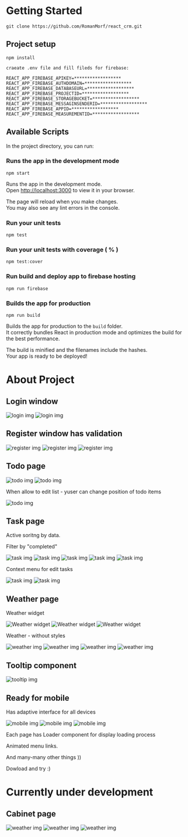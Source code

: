 # Getting Started
```
git clone https://github.com/RomanMorf/react_crm.git
```

## Project setup
```
npm install
```

```
craeate .env file and fill fileds for firebase:

REACT_APP_FIREBASE_APIKEY=******************
REACT_APP_FIREBASE_AUTHDOMAIN=******************
REACT_APP_FIREBASE_DATABASEURL=******************
REACT_APP_FIREBASE_PROJECTID=******************
REACT_APP_FIREBASE_STORAGEBUCKET=******************
REACT_APP_FIREBASE_MESSAGINSENDERID=******************
REACT_APP_FIREBASE_APPID=******************
REACT_APP_FIREBASE_MEASUREMENTID=******************
```

## Available Scripts

In the project directory, you can run:

### Runs the app in the development mode
```
npm start
```

Runs the app in the development mode.\
Open [http://localhost:3000](http://localhost:3000) to view it in your browser.

The page will reload when you make changes.\
You may also see any lint errors in the console.


### Run your unit tests
```
npm test
```

### Run your unit tests with coverage ( % )
```
npm test:cover
```

### Run build and deploy app to firebase hosting
```
npm run firebase
```

### Builds the app for production
```
npm run build
```

Builds the app for production to the `build` folder.\
It correctly bundles React in production mode and optimizes the build for the best performance.

The build is minified and the filenames include the hashes.\
Your app is ready to be deployed!

# About Project

## Login window
<img src="https://github.com/RomanMorf/react_crm/blob/context-menu/blob/login-1.png?raw=true" alt="login img">
<img src="https://github.com/RomanMorf/react_crm/blob/context-menu/blob/login-2.png?raw=true" alt="login img">

## Register window has validation
<img src="https://github.com/RomanMorf/react_crm/blob/context-menu/blob/register-1.png?raw=true" alt="register img">
<img src="https://github.com/RomanMorf/react_crm/blob/context-menu/blob/register-2.png?raw=true" alt="register img">
<img src="https://github.com/RomanMorf/react_crm/blob/context-menu/blob/register-3.png?raw=true" alt="register img">

## Todo page
<img src="https://github.com/RomanMorf/react_crm/blob/context-menu/blob/todo-0.png?raw=true" alt="todo img">
<img src="https://github.com/RomanMorf/react_crm/blob/context-menu/blob/todo-1.png?raw=true" alt="todo img">
<p>When allow to edit list - yuser can change position of todo items</p>
<img src="https://github.com/RomanMorf/react_crm/blob/context-menu/blob/todo-2.png?raw=true" alt="todo img">

## Task page
<p>Active soritng by data.</p>
<p>Filter by "completed"</p>
<img src="https://github.com/RomanMorf/react_crm/blob/context-menu/blob/task-0.png?raw=true" alt="task img">
<img src="https://github.com/RomanMorf/react_crm/blob/context-menu/blob/task-1.png?raw=true" alt="task img">
<img src="https://github.com/RomanMorf/react_crm/blob/context-menu/blob/task-2.png?raw=true" alt="task img">
<img src="https://github.com/RomanMorf/react_crm/blob/context-menu/blob/task-3.png?raw=true" alt="task img">
<img src="https://github.com/RomanMorf/react_crm/blob/context-menu/blob/task-4.png?raw=true" alt="task img">
<p>Context menu for edit tasks</p>
<img src="https://github.com/RomanMorf/react_crm/blob/context-menu/blob/task-5.png?raw=true" alt="task img">
<img src="https://github.com/RomanMorf/react_crm/blob/context-menu/blob/task-6.png?raw=true" alt="task img">

## Weather page
<p>Weather widget</p>
<img src="https://github.com/RomanMorf/react_crm/blob/context-menu/blob/forecast_1.jpg?raw=true" alt="Weather widget">
<img src="https://github.com/RomanMorf/react_crm/blob/context-menu/blob/forecast_2.jpg?raw=true" alt="Weather widget">
<img src="https://github.com/RomanMorf/react_crm/blob/context-menu/blob/forecast_3.jpg?raw=true" alt="Weather widget">
<p>Weather - without styles</p>
<img src="https://github.com/RomanMorf/react_crm/blob/context-menu/blob/weather-1.png?raw=true" alt="weather img">
<img src="https://github.com/RomanMorf/react_crm/blob/context-menu/blob/weather-2.png?raw=true" alt="weather img">
<img src="https://github.com/RomanMorf/react_crm/blob/context-menu/blob/weather-3.png?raw=true" alt="weather img">
<img src="https://github.com/RomanMorf/react_crm/blob/context-menu/blob/weather-4.png?raw=true" alt="weather img">

## Tooltip component
<img src="https://github.com/RomanMorf/react_crm/blob/context-menu/blob/tooltip.png?raw=true" alt="tooltip img">

## Ready for mobile
<p>Has adaptive interface for all devices</p>
<img src="https://github.com/RomanMorf/react_crm/blob/context-menu/blob/mobile-0.png?raw=true" alt="mobile img">
<img src="https://github.com/RomanMorf/react_crm/blob/context-menu/blob/mobile-1.png?raw=true" alt="mobile img">
<img src="https://github.com/RomanMorf/react_crm/blob/context-menu/blob/mobile-2.png?raw=true" alt="mobile img">

<p>Each page has Loader component for display loading process</p>
<p>Animated menu links.</p>
<p>And many-many other things ))</p>
<p>Dowload and try :)</p>

# Currently under development


## Cabinet page
<img src="https://github.com/RomanMorf/react_crm/blob/context-menu/blob/cabinet-0.png?raw=true" alt="weather img">
<img src="https://github.com/RomanMorf/react_crm/blob/context-menu/blob/cabinet-1.png?raw=true" alt="weather img">
<img src="https://github.com/RomanMorf/react_crm/blob/context-menu/blob/cabinet-2.png?raw=true" alt="weather img">
